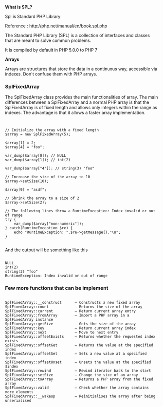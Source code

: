 
<b> What is SPL? </b>

Spl is Standard PHP Library

Reference : http://php.net/manual/en/book.spl.php

The Standard PHP Library (SPL) is a collection of interfaces and classes that are meant to solve common problems. 

It is compiled by default in PHP 5.0.0 to PHP 7

<b>Arrays</b>

Arrays are structures that store the data in a continuous way, accessible via indexes. Don't confuse them with PHP arrays.

<h3>SplFixedArray</h3>

The SplFixedArray class provides the main functionalities of array. The main differences between a SplFixedArray and a normal PHP array is that the SplFixedArray is of fixed length and allows only integers within the range as indexes. The advantage is that it allows a faster array implementation.

<pre><code>

// Initialize the array with a fixed length
$array = new SplFixedArray(5);

$array[1] = 2;
$array[4] = "foo";

var_dump($array[0]); // NULL
var_dump($array[1]); // int(2)

var_dump($array["4"]); // string(3) "foo"

// Increase the size of the array to 10
$array->setSize(10);

$array[9] = "asdf";

// Shrink the array to a size of 2
$array->setSize(2);

// The following lines throw a RuntimeException: Index invalid or out of range
try {
    var_dump($array["non-numeric"]);
} catch(RuntimeException $re) {
    echo "RuntimeException: ".$re->getMessage()."\n";
}

</code></pre>

And the output will be something like this 

<pre><code>
NULL
int(2)
string(3) "foo"
RuntimeException: Index invalid or out of range
</code></pre>

<h3>Few more functions that can be implement</h3>
<pre><code>
SplFixedArray::__construct      — Constructs a new fixed array
SplFixedArray::count            — Returns the size of the array
SplFixedArray::current          — Return current array entry
SplFixedArray::fromArray        — Import a PHP array in a SplFixedArray instance
SplFixedArray::getSize          — Gets the size of the array
SplFixedArray::key              — Return current array index
SplFixedArray::next             — Move to next entry
SplFixedArray::offsetExists     — Returns whether the requested index exists
SplFixedArray::offsetGet        — Returns the value at the specified index
SplFixedArray::offsetSet        — Sets a new value at a specified index
SplFixedArray::offsetUnset      — Unsets the value at the specified $index
SplFixedArray::rewind           — Rewind iterator back to the start
SplFixedArray::setSize          — Change the size of an array
SplFixedArray::toArray          — Returns a PHP array from the fixed array
SplFixedArray::valid            — Check whether the array contains more elements
SplFixedArray::__wakeup         — Reinitialises the array after being unserialised
</code></pre>

